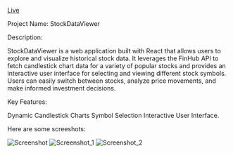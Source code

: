 [Live](https://main--steady-gaufre-4276ea.netlify.app/)

Project Name: StockDataViewer

Description:

StockDataViewer is a web application built with React that allows users to explore and visualize historical stock data. It leverages the FinHub API to fetch candlestick chart data for a variety of popular stocks and provides an interactive user interface for selecting and viewing different stock symbols. Users can easily switch between stocks, analyze price movements, and make informed investment decisions.

Key Features:

Dynamic Candlestick Charts
Symbol Selection
Interactive User Interface.

Here are some screeshots:

![Screenshot](https://github.com/Harman-preet-singh13/StockDataViewer/assets/63332289/f8cb514f-ffef-4700-933f-75646a71408b)
![Screenshot_1](https://github.com/Harman-preet-singh13/StockDataViewer/assets/63332289/4a96808c-4716-4edb-acf0-414d707be8e8)
![Screenshot_2](https://github.com/Harman-preet-singh13/StockDataViewer/assets/63332289/99cafb56-39c4-41ce-b6bd-b26782b5573e)

